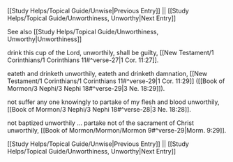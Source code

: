 [[Study Helps/Topical Guide/Unwise|Previous Entry]]  ||  [[Study Helps/Topical Guide/Unworthiness, Unworthy|Next Entry]]

 See also [[Study Helps/Topical Guide/Unworthiness, Unworthy|Unworthiness]]

 drink this cup of the Lord, unworthily, shall be guilty, [[New Testament/1 Corinthians/1 Corinthians 11#^verse-27|1 Cor. 11:27]].

 eateth and drinketh unworthily, eateth and drinketh damnation, [[New Testament/1 Corinthians/1 Corinthians 11#^verse-29|1 Cor. 11:29]] ([[Book of Mormon/3 Nephi/3 Nephi 18#^verse-29|3 Ne. 18:29]]).

 not suffer any one knowingly to partake of my flesh and blood unworthily, [[Book of Mormon/3 Nephi/3 Nephi 18#^verse-28|3 Ne. 18:28]].

 not baptized unworthily ... partake not of the sacrament of Christ unworthily, [[Book of Mormon/Mormon/Mormon 9#^verse-29|Morm. 9:29]].

[[Study Helps/Topical Guide/Unwise|Previous Entry]]  ||  [[Study Helps/Topical Guide/Unworthiness, Unworthy|Next Entry]]